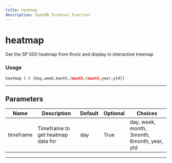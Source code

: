 ```yaml
---
title: heatmap
description: OpenBB Terminal Function
---
```


# heatmap

Get the SP 500 heatmap from finviz and display in interactive treemap

### Usage

```python
heatmap [-t {day,week,month,3month,6month,year,ytd}]
```

---

## Parameters

| Name | Description | Default | Optional | Choices |
| ---- | ----------- | ------- | -------- | ------- |
| timeframe | Timeframe to get heatmap data for | day | True | day, week, month, 3month, 6month, year, ytd |

---
